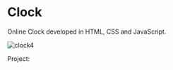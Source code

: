 # Clock

Online Clock developed in HTML, CSS and JavaScript.

![clock4](https://user-images.githubusercontent.com/110068135/208499109-8dd64bd5-d20c-40a7-8e11-4c9e7accc3fa.png)

Project:

